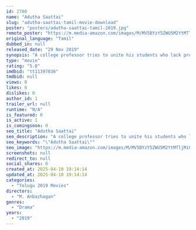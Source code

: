 ```yaml
---
id: 2700
name: "Adutha Saattai"
slug: "adutha-saattai-tamil-movie-download"
poster: "posters/adutha-saattai-tamil-2019.jpg"
remote_poster: "https://m.media-amazon.com/images/M/MV5BYzY5ZWU5M2YtMTljMi00YmNlLWEyNzQtZDRlNWU0OWZiODBlXkEyXkFqcGdeQXVyMjA4OTI5NDQ@._V1_SX300.jpg"
original_language: "Tamil"
dubbed_in: null
released_date: "29 Nov 2019"
synopsis: "A college professor tries to unite his students who lack proper guidance from parents and teachers."
type: "movie"
rating: "5.8"
imdbid: "tt11397836"
tmdbid: null
views: 0
likes: 0
dislikes: 0
author_id: 1
trailer_url: null
runtime: "N/A"
is_featured: 0
is_active: 1
is_comingsoon: 0
seo_title: "Adutha Saattai"
seo_description: "A college professor tries to unite his students who lack proper guidance from parents and teachers."
seo_keywords: "\"Adutha Saattai\""
seo_image: "https://m.media-amazon.com/images/M/MV5BYzY5ZWU5M2YtMTljMi00YmNlLWEyNzQtZDRlNWU0OWZiODBlXkEyXkFqcGdeQXVyMjA4OTI5NDQ@._V1_SX300.jpg"
screenshots: null
redirect_to: null
social_shares: 0
created_at: 2025-04-10 19:14:14
updated_at: 2025-04-10 19:14:14
categories:
  - "Telugu 2019 Movies"
directors:
  - "M. Anbazhagan"
genres:
  - "Drama"
years:
  - "2019"
---
```


